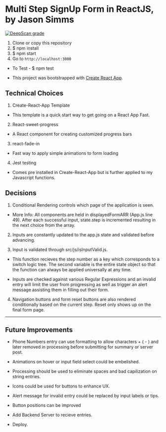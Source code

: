 # Multi Step SignUp Form in ReactJS, by Jason Simms

[![DeepScan grade](https://deepscan.io/api/teams/2472/projects/3556/branches/31597/badge/grade.svg)](https://deepscan.io/dashboard#view=project&tid=2472&pid=3556&bid=31597)

1. Clone or copy this repository
2. $ npm install
3. $ npm start
4. Go to `http://localhost:3000`

- To Test -  $ npm test

-   This project was bootstrapped with [Create React App](https://github.com/facebook/create-react-app).

## Technical Choices
1. Create-React-App Template   

- This template is a quick start way to get going on a React App Fast.

2. React-sweet-progress 

- A React component for creating customized progress bars

3. react-fade-in

- Fast way to apply simple animations to form loading

4. Jest testing

- Comes pre installed in Create-React-App but is further applied to my Javascript functions.

## Decisions

1.  Conditional Rendering controls which page of the application is seen.  

- More Info: All components are held in displayedFormARR (App.js line 49). After each successful input, state.step is incremented resulting in the next choice from the array.

2.  Inputs are constantly updated to the app.js state and validated before advancing.

3.  Input is validated through src/js/isInputValid.js.

- This function recieves the step number as a key which corresponds to a switch logic tree.  The second variable is the entire state object so that the function can always be applied universally at any time.

- Inputs are checked against various Regular Expressions and an invalid entry will limit the user from progressing as well as trigger an alert message assisting them in filling out their form.

4. Navigation buttons and form reset buttons are also rendered conditionally based on the current step. Reset only shows up on the final form page.



****

## Future Improvements

- Phone Numbers entry can use formatting to allow characters + ( - ) and later removed in processing before submitting for summary or server post.

- Animations on hover or input field select could be embelished.

- Processing should be used to eliminate spaces and bad capilization on string entries.

- Icons could be used for buttons to enhance UX.

- Alert message for invalid entry could be replaced by input labels or tips.

- Button positions can be improved

- Add Backend Server to recieve entries.

- Deploy.